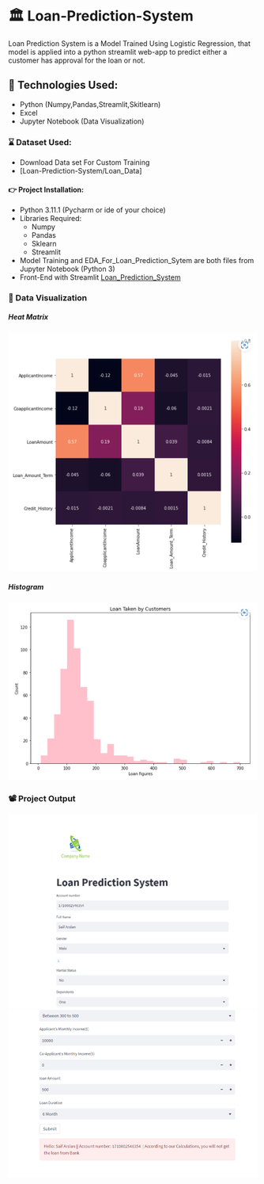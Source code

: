 # 🏛️ Loan-Prediction-System
Loan Prediction System is a Model Trained Using Logistic Regression, that model is applied into a python streamlit web-app to predict either a customer has approval for the loan or not.
## :dizzy: Technologies Used:
* Python (Numpy,Pandas,Streamlit,Skitlearn)
* Excel
* Jupyter Notebook (Data Visualization)
### :hourglass: Dataset Used: 
* Download Data set For Custom Training
* [Loan-Prediction-System/Loan_Data] 
#### 	:point_right: Project Installation: 
* Python 3.11.1 (Pycharm or ide of your choice)
* Libraries Required:   
    * Numpy
    * Pandas
    * Sklearn
    * Streamlit
* Model Training and EDA_For_Loan_Prediction_Sytem are both files from Jupyter Notebook (Python 3)
* Front-End with Streamlit [Loan_Prediction_System](https://github.com/saifarslan/Loan-Prediction-System/tree/master/Loan_Predication_System)
### :microscope: Data Visualization 
##### Heat Matrix
![Image1](https://github.com/saifarslan/Loan-Prediction-System/blob/master/Screen%20Shot/Image3.png)
##### Histogram
![Image2](https://github.com/saifarslan/Loan-Prediction-System/blob/master/Screen%20Shot/Image2.png)
### :film_projector: Project Output
![output1](https://github.com/saifarslan/Loan-Prediction-System/blob/master/Screen%20Shot/Loan_Predict.png)
![output2](https://github.com/saifarslan/Loan-Prediction-System/blob/master/Screen%20Shot/Loan_Predict2.png)
